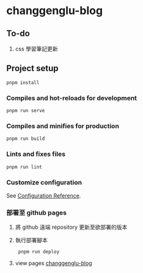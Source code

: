 # changgenglu-blog

## To-do

1. css 學習筆記更新

## Project setup

```
pnpm install
```

### Compiles and hot-reloads for development

```
pnpm run serve
```

### Compiles and minifies for production

```
pnpm run build
```

### Lints and fixes files

```
pnpm run lint
```

### Customize configuration

See [Configuration Reference](https://cli.vuejs.org/config/).

### 部署至 github pages

1. 將 github 遠端 repository 更新至欲部署的版本
2. 執行部署腳本

   ```shell
    pnpm run deploy
   ```

3. view pages [changgenglu-blog](https://changgenglu.github.io/changgenglu-blog/)
